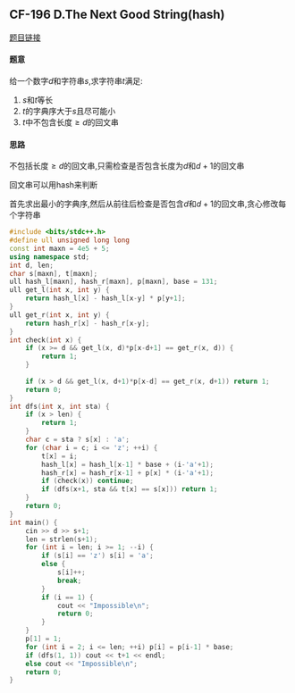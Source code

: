 ## CF-196 D.The Next Good String(hash)

[题目链接](https://codeforces.com/contest/196/problem/D)



#### 题意

给一个数字$d$和字符串$s$,求字符串$t$满足:

1. $s$和$t$等长
2. $t$的字典序大于$s$且尽可能小
3. $t$中不包含长度$\ge d$的回文串



#### 思路

不包括长度$\ge d$的回文串,只需检查是否包含长度为$d$和$d+1$的回文串

回文串可以用hash来判断

首先求出最小的字典序,然后从前往后检查是否包含$d$和$d+1$的回文串,贪心修改每个字符串



```cpp
#include <bits/stdc++.h>
#define ull unsigned long long
const int maxn = 4e5 + 5;
using namespace std;
int d, len;
char s[maxn], t[maxn];
ull hash_l[maxn], hash_r[maxn], p[maxn], base = 131;
ull get_l(int x, int y) {
    return hash_l[x] - hash_l[x-y] * p[y+1];
}
ull get_r(int x, int y) {
    return hash_r[x] - hash_r[x-y];
}
int check(int x) {
    if (x >= d && get_l(x, d)*p[x-d+1] == get_r(x, d)) {
        return 1;
    }
 
    if (x > d && get_l(x, d+1)*p[x-d] == get_r(x, d+1)) return 1; 
    return 0;
}
int dfs(int x, int sta) {
    if (x > len) {
        return 1;
    }
    char c = sta ? s[x] : 'a';
    for (char i = c; i <= 'z'; ++i) {
        t[x] = i;
        hash_l[x] = hash_l[x-1] * base + (i-'a'+1);
        hash_r[x] = hash_r[x-1] + p[x] * (i-'a'+1);
        if (check(x)) continue;
        if (dfs(x+1, sta && t[x] == s[x])) return 1;
    }
    return 0;
}
int main() {
    cin >> d >> s+1;
    len = strlen(s+1);
    for (int i = len; i >= 1; --i) {
        if (s[i] == 'z') s[i] = 'a';
        else {
            s[i]++;
            break;
        }
        if (i == 1) {
            cout << "Impossible\n";
            return 0;
        }
    }
    p[1] = 1;
    for (int i = 2; i <= len; ++i) p[i] = p[i-1] * base;
    if (dfs(1, 1)) cout << t+1 << endl;
    else cout << "Impossible\n";
    return 0;
}
```


